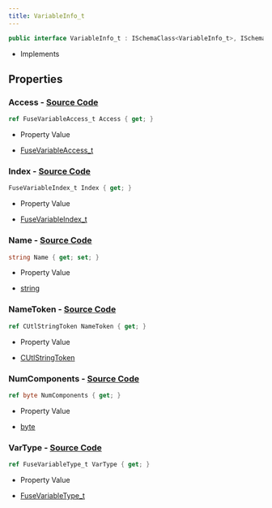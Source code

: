 ```yaml
---
title: VariableInfo_t
---
```


```csharp
public interface VariableInfo_t : ISchemaClass<VariableInfo_t>, ISchemaField, ISchemaClass, INativeHandle
```

- Implements

## Properties

### **Access** - [Source Code](https://github.com/swiftly-solution/swiftlys2/blob/main/managed/src/SwiftlyS2.Generated/Schemas/Interfaces/VariableInfo_t.cs#L26)

```csharp
ref FuseVariableAccess_t Access { get; }
```

- Property Value

- [FuseVariableAccess_t](/docs/api/shared/schemadefinitions/fusevariableaccess_t)

### **Index** - [Source Code](https://github.com/swiftly-solution/swiftlys2/blob/main/managed/src/SwiftlyS2.Generated/Schemas/Interfaces/VariableInfo_t.cs#L20)

```csharp
FuseVariableIndex_t Index { get; }
```

- Property Value

- [FuseVariableIndex_t](/docs/api/shared/schemadefinitions/fusevariableindex_t)

### **Name** - [Source Code](https://github.com/swiftly-solution/swiftlys2/blob/main/managed/src/SwiftlyS2.Generated/Schemas/Interfaces/VariableInfo_t.cs#L16)

```csharp
string Name { get; set; }
```

- Property Value

- [string](https://learn.microsoft.com/dotnet/api/system.string)

### **NameToken** - [Source Code](https://github.com/swiftly-solution/swiftlys2/blob/main/managed/src/SwiftlyS2.Generated/Schemas/Interfaces/VariableInfo_t.cs#L18)

```csharp
ref CUtlStringToken NameToken { get; }
```

- Property Value

- [CUtlStringToken](/docs/api/shared/natives/cutlstringtoken)

### **NumComponents** - [Source Code](https://github.com/swiftly-solution/swiftlys2/blob/main/managed/src/SwiftlyS2.Generated/Schemas/Interfaces/VariableInfo_t.cs#L22)

```csharp
ref byte NumComponents { get; }
```

- Property Value

- [byte](https://learn.microsoft.com/dotnet/api/system.byte)

### **VarType** - [Source Code](https://github.com/swiftly-solution/swiftlys2/blob/main/managed/src/SwiftlyS2.Generated/Schemas/Interfaces/VariableInfo_t.cs#L24)

```csharp
ref FuseVariableType_t VarType { get; }
```

- Property Value

- [FuseVariableType_t](/docs/api/shared/schemadefinitions/fusevariabletype_t)

